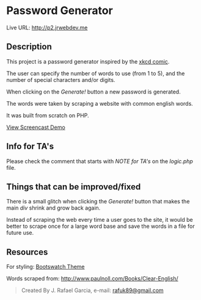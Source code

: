# Password Generator

Live URL: http://p2.jrwebdev.me

## Description
This project is a password generator inspired by the [xkcd comic](http://xkcd.com/936/).

The user can specify the number of words to use (from 1 to 5), and the number of special characters and/or digits.

When clicking on the *Generate!* button a new password is generated.

The words were taken by scraping a website with common english words.

It was built from scratch on PHP.


[View Screencast Demo](https://youtu.be/WgbifXGPJ28)

## Info for TA's
Please check the comment that starts with *NOTE for TA's* on the *logic.php* file.

## Things that can be improved/fixed
There is a small glitch when clicking the *Generate!* button that makes the main *div* shrink and grow back again.

Instead of scraping the web every time a user goes to the site, it would be better to scrape once for a large word base and save the words in a file for future use.

## Resources
For styling: [Bootswatch Theme](https://bootswatch.com/paper/)

Words scraped from: http://www.paulnoll.com/Books/Clear-English/

> Created By J. Rafael Garcia, e-mail: rafuk89@gmail.com
